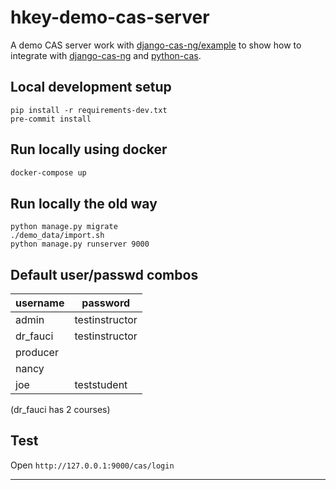 # hkey-demo-cas-server

A demo CAS server work with [django-cas-ng/example](https://github.com/django-cas-ng/example) to show how to integrate with [django-cas-ng](https://djangocas.dev) and [python-cas](https://github.com/python-cas/python-cas).

## Local development setup

```
pip install -r requirements-dev.txt
pre-commit install
```

## Run locally using docker

```bash
docker-compose up
```

## Run locally the old way

```
python manage.py migrate
./demo_data/import.sh
python manage.py runserver 9000
```

## Default user/passwd combos

| username | password |
| -------- | -------- |
| admin    | testinstructor |
| dr_fauci | testinstructor
| producer |  |
| nancy    |  |
| joe      | teststudent |

(dr_fauci has 2 courses)

## Test

Open `http://127.0.0.1:9000/cas/login`

---
